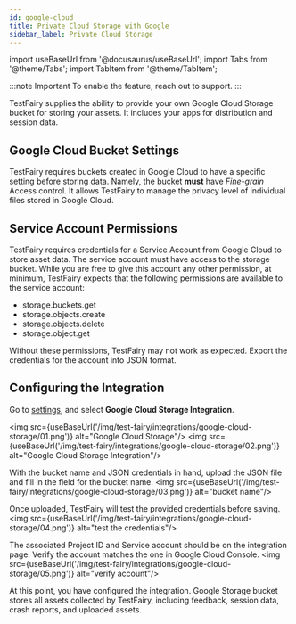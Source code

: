 ```yaml
---
id: google-cloud
title: Private Cloud Storage with Google
sidebar_label: Private Cloud Storage
---
```


import useBaseUrl from '@docusaurus/useBaseUrl';
import Tabs from '@theme/Tabs';
import TabItem from '@theme/TabItem';

:::note Important
To enable the feature, reach out to support.
:::

TestFairy supplies the ability to provide your own Google Cloud Storage bucket for storing your assets. It includes your apps for distribution and session data.

## Google Cloud Bucket Settings

TestFairy requires buckets created in Google Cloud to have a specific setting before storing data. Namely, the bucket **must** have _Fine-grain_ Access control. It allows TestFairy to manage the privacy level of individual files stored in Google Cloud.

## Service Account Permissions

TestFairy requires credentials for a Service Account from Google Cloud to store asset data. The service account must have access to the storage bucket. While you are free to give this account any other permission, at minimum, TestFairy expects that the following permissions are available to the service account:

- storage.buckets.get
- storage.objects.create
- storage.objects.delete
- storage.object.get

Without these permissions, TestFairy may not work as expected. Export the credentials for the account into JSON format.

## Configuring the Integration

Go to [settings](https://app.testfairy.com/settings/integrations), and select **Google Cloud Storage Integration**.

<img src={useBaseUrl('/img/test-fairy/integrations/google-cloud-storage/01.png')} alt="Google Cloud Storage"/>
<img src={useBaseUrl('/img/test-fairy/integrations/google-cloud-storage/02.png')} alt="Google Cloud Storage Integration"/>

With the bucket name and JSON credentials in hand, upload the JSON file and fill in the field for the bucket name.
<img src={useBaseUrl('/img/test-fairy/integrations/google-cloud-storage/03.png')} alt="bucket name"/>

Once uploaded, TestFairy will test the provided credentials before saving.
<img src={useBaseUrl('/img/test-fairy/integrations/google-cloud-storage/04.png')} alt="test the credentials"/>

The associated Project ID and Service account should be on the integration page. Verify the account matches the one in Google Cloud Console.
<img src={useBaseUrl('/img/test-fairy/integrations/google-cloud-storage/05.png')} alt="verify account"/>

At this point, you have configured the integration. Google Storage bucket stores all assets collected by TestFairy, including feedback, session data, crash reports, and uploaded assets.
